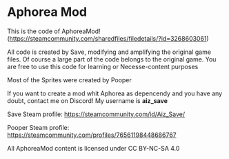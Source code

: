 # Aphorea Mod
This is the code of AphoreaMod! (https://steamcommunity.com/sharedfiles/filedetails/?id=3268603061)

All code is created by Save, modifying and amplifying the original game files. Of course a large part of the code belongs to the original game. You are free to use this code for learning or Necesse-content purposes

Most of the Sprites were created by Pooper

If you want to create a mod whit Aphorea as depencendy and you have any doubt, contact me on Discord! My username is **aiz_save**

Save Steam profile: https://steamcommunity.com/id/Aiz_Save/

Pooper Steam profile: https://steamcommunity.com/profiles/76561198448686767

All AphoreaMod content is licensed under CC BY-NC-SA 4.0